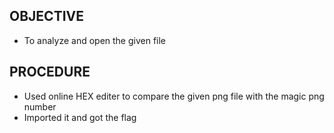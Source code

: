 ## OBJECTIVE 
- To analyze and open the given file

## PROCEDURE
- Used online HEX editer to compare the given png file with the magic png number
- Imported it and got the flag 
